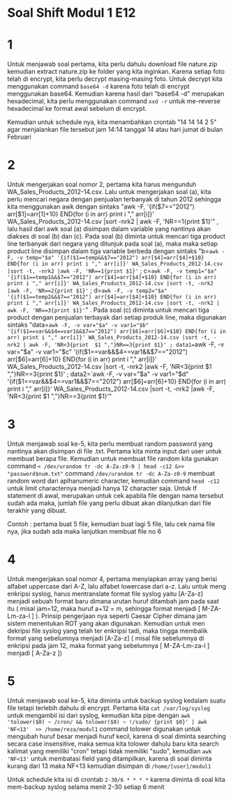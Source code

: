# Soal Shift Modul 1 E12
# 1
Untuk menjawab soal pertama, kita perlu dahulu download file nature.zip kemudian extract nature.zip ke folder yang kita inginkan. Karena setiap foto telah di encrypt, kita perlu decrypt masing-masing foto. Untuk decrypt kita menggunakan command `base64 -d` karena foto telah di encrypt menggunakan base64. Kemudian karena hasil dari "base64 -d" merupakan hexadecimal, kita perlu menggunakan command `xxd -r` untuk me-reverse hexadecimal ke format awal sebelum di encrypt.

Kemudian untuk schedule nya, kita menambahkan crontab 
"14 14 14 2 5" agar menjalankan file tersebut jam 14:14 tanggal 14 atau hari jumat di bulan Februari
# 2
Untuk mengerjakan soal nomor 2, pertama kita harus mengunduh WA_Sales_Products_2012-14.csv. Lalu untuk mengerjakan soal (a), kita perlu mencari negara dengan penjualan terbanyak di tahun 2012 sehingga kita menggunakan awk dengan sintaks "awk -F, '{if($7=="2012") arr[$1]=arr[$1]+$10} END{for (i in arr) print i "," arr[i]}' WA_Sales_Products_2012-14.csv |sort -nrk2 | awk -F,  'NR==1{print $1}'" , lalu hasil dari awk soal (a) disimpan dalam variable yang nantinya akan diakses di soal (b) dan (c). Pada soal (b) diminta untuk mencari tiga product line terbanyak dari negara yang ditunjuk pada soal (a), maka maka setiap product line disimpan dalam tiga variable berbeda dengan sintaks "b=`awk -F, -v temp="$a" '{if($1==temp&&$7=="2012") arr[$4]=arr[$4]+$10} END{for (i in arr) print i "," arr[i]}' WA_Sales_Products_2012-14.csv |sort -t, -nrk2 |awk -F, 'NR==1{print $1}'` ; c=`awk -F, -v temp1="$a" '{if($1==temp1&&$7=="2012") arr[$4]=arr[$4]+$10} END{for (i in arr) print i "," arr[i]}' WA_Sales_Products_2012-14.csv |sort -t, -nrk2 |awk -F, 'NR==2{print $1}'` ; d=`awk -F, -v temp2="$a" '{if($1==temp2&&$7=="2012") arr[$4]=arr[$4]+$10} END{for (i in arr) print i "," arr[i]}' WA_Sales_Products_2012-14.csv |sort -t, -nrk2 | awk -F, 'NR==3{print $1}'`" . Pada soal (c) diminta untuk mencari tiga product dengan penjualan terbayak dari setiap produk line, maka digunakan sintaks "data=`awk -F, -v var="$a" -v var1="$b" '{if($1==var&&$4==var1&&$7=="2012") arr[$6]=arr[$6]+$10} END{for (i in arr) print i "," arr[i]}' WA_Sales_Products_2012-14.csv |sort -t, -nrk2 | awk -F, 'NR<3{print  $1 ","}NR==3{print $1}' ; data1=`awk -F, -v var="$a" -v var1="$c" '{if($1==var&&$4==var1&&$7=="2012") arr[$6]=arr[$6]+$10} END{for (i in arr) print i "," arr[i]}' WA_Sales_Products_2012-14.csv |sort -t, -nrk2 |awk -F, 'NR<3{print $1 ","}NR==3{print $1}' ; data2=`awk -F, -v var="$a" -v var1="$d" '{if($1==var&&$4==var1&&$7=="2012") arr[$6]=arr[$6]+$10} END{for (i in arr) print i "," arr[i]}' WA_Sales_Products_2012-14.csv |sort -t, -nrk2 |awk -F, 'NR<3{print $1 ","}NR==3{print $1}'"


# 3
Untuk menjawab soal ke-5, kita perlu membuat random password yang nantinya akan disimpan di file .txt. Pertama kita minta input dari user untuk membuat berapa file. Kemudian untuk membuat file random kita gunakan command `< /dev/urandom tr -dc A-Za-z0-9 | head -c12 &>> "password$num.txt"` command `/dev/urandom tr -dc A-Za-z0-9` membuat random word dari aplhanumeric character, kemudian command `head -c12` untuk limit characternya menjadi hanya 12 character saja. Untuk If statement di awal, merupakan untuk cek apabila file dengan nama tersebut sudah ada maka, jumlah file yang perlu dibuat akan dilanjutkan dari file terakhir yang dibuat. 

Contoh : pertama buat 5 file, kemudian buat lagi 5 file, lalu cek nama file nya, jika sudah ada maka lanjutkan membuat file no 6

# 4
Untuk mengerjakan soal nomor 4, pertama menyiapkan array yang berisi alfabet uppercase dari A-Z, lalu alfabet lowercase dari a-z. Lalu untuk meng enkripsi syslog, harus mentranslate format file syslog yaitu [A-Za-z] menjadi sebuah format baru dimana urutan huruf ditambah jam pada saat itu ( misal jam=12, maka huruf a+12 = m, sehingga format menjadi [ M-ZA-Lm-za-l ] ). Prinsip pengerjaan nya seperti Caesar Cipher dimana jam sistem menentukan ROT yang akan digunakan. Kemudian untuk men dekripsi file syslog yang telah ter enkripsi tadi, maka tingga membalik format yang sebelumnya menjadi [A-Za-z] ( misal file sebelumnya di enkripsi pada jam 12, maka format yang sebelumnya [ M-ZA-Lm-za-l ] menjadi [ A-Za-z ]) 

# 5
Untuk menjawab soal ke-5, kita diminta untuk backup syslog kedalam suatu file tetapi terlebih dahulu di encrypt. Pertama kita `cat /var/log/syslog` untuk mengambil isi dari syslog, kemudian kita pipe dengan `awk 'tolower($0) ~ /cron/ && tolower($0) ~ !/sudo/ {print $0}' | awk 'NF<13'  >> /home/reza/modul1` command tolower digunakan untuk mengubah huruf besar menjadi huruf kecil, karena di soal diminta searching secara case insensitive, maka semua kita tolower dahulu baru kita search kalimat yang memiliki "cron" tetapi tidak memiliki "sudo", kemudian `awk 'NF<13'` untuk membatasi field yang ditampilkan, karena di soal diminta kurang dari 13 maka NF<13 kemudian disimpan di `/home/[user]/modul1`

Untuk schedule kita isi di crontab `2-30/6 * * * *` karena diminta di soal kita mem-backup syslog selama menit 2-30 setiap 6 menit 
